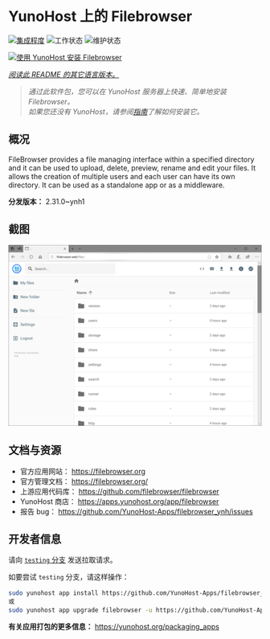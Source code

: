 <!--
注意：此 README 由 <https://github.com/YunoHost/apps/tree/master/tools/readme_generator> 自动生成
请勿手动编辑。
-->

# YunoHost 上的 Filebrowser

[![集成程度](https://dash.yunohost.org/integration/filebrowser.svg)](https://ci-apps.yunohost.org/ci/apps/filebrowser/) ![工作状态](https://ci-apps.yunohost.org/ci/badges/filebrowser.status.svg) ![维护状态](https://ci-apps.yunohost.org/ci/badges/filebrowser.maintain.svg)

[![使用 YunoHost 安装 Filebrowser](https://install-app.yunohost.org/install-with-yunohost.svg)](https://install-app.yunohost.org/?app=filebrowser)

*[阅读此 README 的其它语言版本。](./ALL_README.md)*

> *通过此软件包，您可以在 YunoHost 服务器上快速、简单地安装 Filebrowser。*  
> *如果您还没有 YunoHost，请参阅[指南](https://yunohost.org/install)了解如何安装它。*

## 概况

FileBrowser provides a file managing interface within a specified directory and it can be used to upload, delete, preview, rename and edit your files. It allows the creation of multiple users and each user can have its own directory. It can be used as a standalone app or as a middleware.


**分发版本：** 2.31.0~ynh1

## 截图

![Filebrowser 的截图](./doc/screenshots/screenshot.PNG)

## 文档与资源

- 官方应用网站： <https://filebrowser.org>
- 官方管理文档： <https://filebrowser.org/>
- 上游应用代码库： <https://github.com/filebrowser/filebrowser>
- YunoHost 商店： <https://apps.yunohost.org/app/filebrowser>
- 报告 bug： <https://github.com/YunoHost-Apps/filebrowser_ynh/issues>

## 开发者信息

请向 [`testing` 分支](https://github.com/YunoHost-Apps/filebrowser_ynh/tree/testing) 发送拉取请求。

如要尝试 `testing` 分支，请这样操作：

```bash
sudo yunohost app install https://github.com/YunoHost-Apps/filebrowser_ynh/tree/testing --debug
或
sudo yunohost app upgrade filebrowser -u https://github.com/YunoHost-Apps/filebrowser_ynh/tree/testing --debug
```

**有关应用打包的更多信息：** <https://yunohost.org/packaging_apps>
